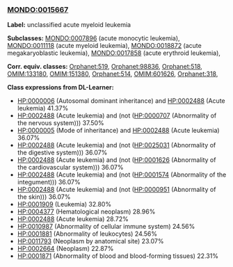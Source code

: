 
### [MONDO:0015667](http://purl.obolibrary.org/obo/MONDO_0015667)
**Label:** unclassified acute myeloid leukemia

**Subclasses:** [MONDO:0007896](http://purl.obolibrary.org/obo/MONDO_0007896) (acute monocytic leukemia), [MONDO:0011118](http://purl.obolibrary.org/obo/MONDO_0011118) (acute myeloid leukemia), [MONDO:0018872](http://purl.obolibrary.org/obo/MONDO_0018872) (acute megakaryoblastic leukemia), [MONDO:0017858](http://purl.obolibrary.org/obo/MONDO_0017858) (acute erythroid leukemia), 

**Corr. equiv. classes:** [Orphanet:519](http://www.orpha.net/ORDO/Orphanet_519), [Orphanet:98836](http://www.orpha.net/ORDO/Orphanet_98836), [Orphanet:518](http://www.orpha.net/ORDO/Orphanet_518), [OMIM:133180](http://purl.obolibrary.org/obo/OMIM_133180), [OMIM:151380](http://purl.obolibrary.org/obo/OMIM_151380), [Orphanet:514](http://www.orpha.net/ORDO/Orphanet_514), [OMIM:601626](http://purl.obolibrary.org/obo/OMIM_601626), [Orphanet:318](http://www.orpha.net/ORDO/Orphanet_318), 

**Class expressions from DL-Learner:**

- [HP:0000006](http://purl.obolibrary.org/obo/HP_0000006) (Autosomal dominant inheritance) and [HP:0002488](http://purl.obolibrary.org/obo/HP_0002488) (Acute leukemia) 41.37%
- [HP:0002488](http://purl.obolibrary.org/obo/HP_0002488) (Acute leukemia) and (not ([HP:0000707](http://purl.obolibrary.org/obo/HP_0000707) (Abnormality of the nervous system))) 37.50%
- [HP:0000005](http://purl.obolibrary.org/obo/HP_0000005) (Mode of inheritance) and [HP:0002488](http://purl.obolibrary.org/obo/HP_0002488) (Acute leukemia) 36.07%
- [HP:0002488](http://purl.obolibrary.org/obo/HP_0002488) (Acute leukemia) and (not ([HP:0025031](http://purl.obolibrary.org/obo/HP_0025031) (Abnormality of the digestive system))) 36.07%
- [HP:0002488](http://purl.obolibrary.org/obo/HP_0002488) (Acute leukemia) and (not ([HP:0001626](http://purl.obolibrary.org/obo/HP_0001626) (Abnormality of the cardiovascular system))) 36.07%
- [HP:0002488](http://purl.obolibrary.org/obo/HP_0002488) (Acute leukemia) and (not ([HP:0001574](http://purl.obolibrary.org/obo/HP_0001574) (Abnormality of the integument))) 36.07%
- [HP:0002488](http://purl.obolibrary.org/obo/HP_0002488) (Acute leukemia) and (not ([HP:0000951](http://purl.obolibrary.org/obo/HP_0000951) (Abnormality of the skin))) 36.07%
- [HP:0001909](http://purl.obolibrary.org/obo/HP_0001909) (Leukemia) 32.80%
- [HP:0004377](http://purl.obolibrary.org/obo/HP_0004377) (Hematological neoplasm) 28.96%
- [HP:0002488](http://purl.obolibrary.org/obo/HP_0002488) (Acute leukemia) 28.72%
- [HP:0010987](http://purl.obolibrary.org/obo/HP_0010987) (Abnormality of cellular immune system) 24.56%
- [HP:0001881](http://purl.obolibrary.org/obo/HP_0001881) (Abnormality of leukocytes) 24.56%
- [HP:0011793](http://purl.obolibrary.org/obo/HP_0011793) (Neoplasm by anatomical site) 23.07%
- [HP:0002664](http://purl.obolibrary.org/obo/HP_0002664) (Neoplasm) 22.87%
- [HP:0001871](http://purl.obolibrary.org/obo/HP_0001871) (Abnormality of blood and blood-forming tissues) 22.31%


